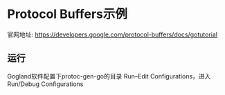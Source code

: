 # Protocol Buffers示例
官网地址: https://developers.google.com/protocol-buffers/docs/gotutorial

## 运行

Gogland软件配置下protoc-gen-go的目录
Run–Edit Configurations，进入Run/Debug Configurations

